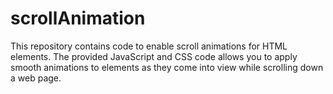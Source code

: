 # scrollAnimation
This repository contains code to enable scroll animations for HTML elements. The provided JavaScript and CSS code allows you to apply smooth animations to elements as they come into view while scrolling down a web page.
